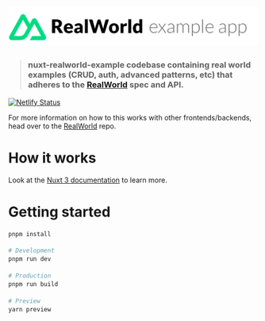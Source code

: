 # ![RealWorld Example App](logo.png)
> ### nuxt-realworld-example codebase containing real world examples (CRUD, auth, advanced patterns, etc) that adheres to the [RealWorld](https://github.com/gothinkster/realworld) spec and API.

[![Netlify Status](https://api.netlify.com/api/v1/badges/e3dcff0c-297c-4238-9d10-f43e67a118c8/deploy-status)](https://app.netlify.com/sites/hilarious-empanada-3e24fc/deploys)

For more information on how to this works with other frontends/backends, head over to the [RealWorld](https://github.com/gothinkster/realworld) repo.

# How it works

Look at the [Nuxt 3 documentation](https://nuxt.com/docs/getting-started/introduction) to learn more.

# Getting started

```bash
pnpm install

# Development
pnpm run dev

# Production
pnpm run build

# Preview
yarn preview
```